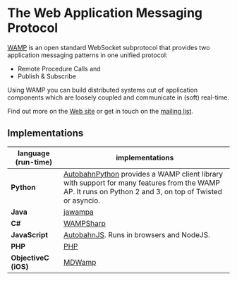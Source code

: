 # The Web Application Messaging Protocol

[WAMP](http://wamp.ws) is an open standard WebSocket subprotocol that provides two application messaging patterns in one unified protocol:

* Remote Procedure Calls and
* Publish & Subscribe

Using WAMP you can build distributed systems out of application components which are loosely coupled and communicate in (soft) real-time.

Find out more on the [Web site](http://wamp.ws) or get in touch on the [mailing list](https://groups.google.com/group/wampws).

## Implementations

language (run-time) | implementations
---|---
**Python** | [AutobahnPython](http://autobahn.ws/python) provides a WAMP client library with support for many features from the WAMP AP. It runs on Python 2 and 3, on top of Twisted or asyncio.
**Java** | [jawampa]()
**C#** | [WAMPSharp]()
**JavaScript** | [AutobahnJS](http://autobahn.ws/js). Runs in browsers and NodeJS.
**PHP** | [PHP](https://github.com/voryx/Thruway)
**ObjectiveC (iOS)** | [MDWamp](https://github.com/mogui/MDWamp)
